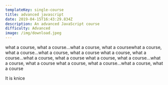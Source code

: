 ```yaml
---
templateKey: single-course
title: advanced javascript
date: 2019-04-15T16:43:29.834Z
description: An advanced JavaScript course
difficulty: Advanced
image: /img/download.jpeg
---
```

what a course, what a course...what a course, what a coursewhat a course, what a course...what a course, what a course
what a course, what a course...what a course, what a course
what a course, what a course...what a course, what a course
what a course, what a course...what a course, what a course

It is knice
